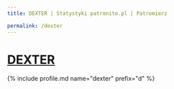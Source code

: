 ```yaml
---
title: DEXTER | Statystyki patronite.pl | Patromierz

permalink: /dexter
---
```


# [DEXTER](https://patronite.pl/dexter)

{% include profile.md name="dexter" prefix="d" %}
